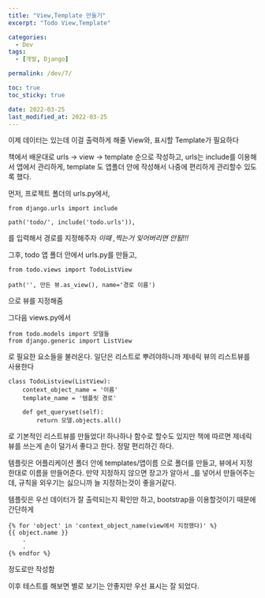 ```yaml
---
title: "View,Template 만들기"
excerpt: "Todo View,Template"

categories:
  - Dev
tags:
  - [개발, Django]

permalink: /dev/7/

toc: true
toc_sticky: true

date: 2022-03-25
last_modified_at: 2022-03-25
---
```

이제 데이터는 있는데 이걸 출력하게 해줄 View와, 표시할 Template가 필요하다

책에서 배운대로 urls -> view -> template 순으로 작성하고, urls는 include를 이용해서 앱에서 관리하게, template 도 앱폴더 안에 작성해서 나중에 편리하게 관리할수 있도록 했다.

먼저, 프로젝트 폴더의 urls.py에서,
```
from django.urls import include

path('todo/', include('todo.urls')),
```
를 입력해서 경로를 지정해주자 _이때 ,찍는거 잊어버리면 안됨!!!_

그후, todo 앱 폴더 안에서 urls.py를 만들고,
```
from todo.views import TodoListView

path('', 만든 뷰.as_view(), name='경로 이름')
```
으로 뷰를 지정해줌 

그다음 views.py에서 
```
from todo.models import 모델들
from django.generic import ListView
```
로 필요한 요소들을 불러온다.
일단은 리스트로 뿌려야하니까 제네릭 뷰의 리스트뷰를 사용한다

```
class TodoListview(ListView):
    context_object_name = '이름'
    template_name = '템플릿 경로'
    
    def get_queryset(self):
        return 모델.objects.all()
```
로 기본적인 리스트뷰를 만들었다! 
하나하나 함수로 할수도 있지만 책에 따르면 제네릭뷰를 쓰는게 손이 덜가서 좋다고 한다. 정말 편리하긴 하다.

템플릿은 어플리케이션 폴더 안에 templates/앱이름 으로 폴더를 만들고, 뷰에서 지정한대로 이름을 만들어준다.
만약 지정하지 않으면 장고가 알아서 _를 넣어서 만들어주는데, 규칙을 외우기는 싫으니까 늘 지정하는것이 좋을거같다.

템플릿은 우선 데이터가 잘 출력되는지 확인만 하고, bootstrap을 이용할것이기 때문에 간단하게 
```
{% for 'object' in 'context_object_name(view에서 지정했다)' %}
{{ object.name }}
	.
    .
{% endfor %}
```
정도로만 작성함 

이후 테스트를 해보면 별로 보기는 안좋지만 우선 표시는 잘 되었다.